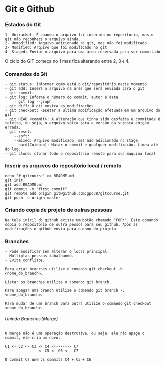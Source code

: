 # Git e Github

### Estados do Git

	1- Untracket: É quando o arquivo foi inserido no repositório, mas o git não reconhece o arquivo ainda.
	2- Unmodified: Arquivo adicionado no git, mas não foi modificado
	3- Modified: Arquivo que foi modificado no git
	4- Staged: Enviar o arquivo para uma área reservada para ser commitado

O ciclo do GIT começa no 1 mas fica alterando entre 2, 3 e 4.

### Comandos do Git

	- git status: Informar como está o git/repositório neste momento.
	- git add: Insere o arquivo na área que será enviada para o git
	- git commit: 
	- git log: Informa o número do commit, autor e data
		- git log --graph
	- git diff: O git mostra as modificações 
	- git checkout: Resetar a ultima modificação efetuada em um arquivo do git
	- git HEAD <commit>: A alteração que tinha sido desfeita e commitada é refeita, ou seja, o arquivo volta para a versão da suposta edição errada.
	- git reset:
		--soft: 
		--mixed: Arquivo modificado, mas não adicionado no stage
		--hard(Cuidado): Matar o commit e qualquer modificação. Limpa até do log.
	- git clone: clonar todo o repositório remoto para sua maquina local

### Inserir os arquivos do repositório local / remoto

	echo "# gitcourse" >> README.md
	git init
	git add README.md
	git commit -m "first commit"
	git remote add origin git@github.com:gpd38/gitcourse.git
	git push -u origin master

### Criando copia de projeto de outras pessoas

	Na tela inicil do github existe um botão chamado "FORK". Este comando copia o repositório de outra pessoa para seu github. Após as modificações o github envia para o dono do projeto.

### Branches

	- Pode modificar sem alterar o local principal.
	- Múltiplas pessoas tabalhando.
	- Evita conflitos.

	Para criar branches utilize o comando git checkout -b <nome_do_branch>.

	Listar os branches utilize o comando git branch.

	Para apagar uma branch utilize o comando git branch -D <nome_do_branch>.

	Para mudar de uma branch para outra utilize o comando git checkout <nome_do_branch>.

###### Unindo Branches (Merge)

	O merge não é uma operação destrutiva, ou seja, ele não apaga o commit, ele cria um novo.

	C1 <- C2 <- C3 <- C4 <-------- C7
                   <- C5 <- C6 <-- C7

    O commit C7 une os commits C4 + C5 + C6